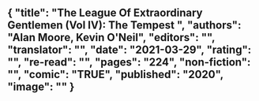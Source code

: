 {
 "title": "The League Of Extraordinary Gentlemen (Vol IV): The Tempest ",
 "authors": "Alan Moore, Kevin O'Neil",
 "editors": "",
 "translator": "",
 "date": "2021-03-29",
 "rating": "",
 "re-read": "",
 "pages": "224",
 "non-fiction": "",
 "comic": "TRUE",
 "published": "2020",
 "image": ""
}
---

